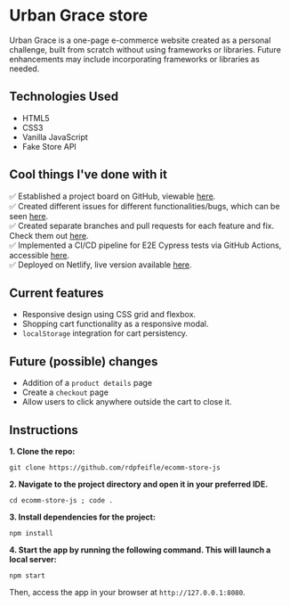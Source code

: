 # Urban Grace store

Urban Grace is a one-page e-commerce website created as a personal challenge, built from scratch without using frameworks or libraries. Future enhancements may include incorporating frameworks or libraries as needed.

## Technologies Used

- HTML5
- CSS3
- Vanilla JavaScript
- Fake Store API

## Cool things I've done with it

✅ Established a project board on GitHub, viewable [here](https://github.com/users/rdpfeifle/projects/6).  
✅ Created different issues for different functionalities/bugs, which can be seen [here](https://github.com/rdpfeifle/ecomm-store-js/issues).  
✅ Created separate branches and pull requests for each feature and fix. Check them out [here](https://github.com/rdpfeifle/ecomm-store-js/pulls).  
✅ Implemented a CI/CD pipeline for E2E Cypress tests via GitHub Actions, accessible [here](https://github.com/rdpfeifle/ecomm-store-js/actions).  
✅ Deployed on Netlify, live version available [here](https://vanilla-js-store-f62b9a.netlify.app).

## Current features

- Responsive design using CSS grid and flexbox.
- Shopping cart functionality as a responsive modal.
- `localStorage` integration for cart persistency.

## Future (possible) changes

- Addition of a `product details` page
- Create a `checkout` page
- Allow users to click anywhere outside the cart to close it.

## Instructions

**1. Clone the repo:**

```
git clone https://github.com/rdpfeifle/ecomm-store-js
```

**2. Navigate to the project directory and open it in your preferred IDE.**

```
cd ecomm-store-js ; code .
```

**3. Install dependencies for the project:**

```
npm install
```

**4. Start the app by running the following command. This will launch a local server:**

```
npm start
```

Then, access the app in your browser at `http://127.0.0.1:8080`.
